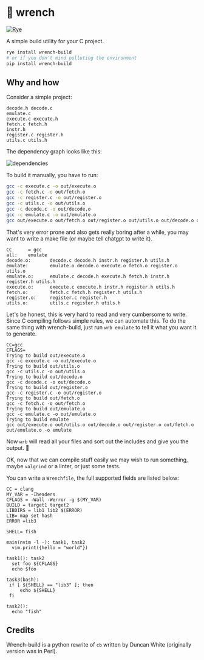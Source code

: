# :wrench: wrench

[![Rye](https://img.shields.io/endpoint?url=https://raw.githubusercontent.com/astral-sh/rye/main/artwork/badge.json)](https://rye.astral.sh)

A simple build utility for your C project.

```bash
rye install wrench-build
# or if you don't mind polluting the environment
pip install wrench-build
```

## Why and how

Consider a simple project:

```
decode.h decode.c
emulate.c
execute.c execute.h
fetch.c fetch.h
instr.h
register.c register.h
utils.c utils.h
```

The dependency graph looks like this:

![dependencies](https://github.com/xiaoshihou514/wrench/assets/108414369/7f282e97-adb7-4940-ba95-18df1fafc4a8)

To build it manually, you have to run:

```bash
gcc -c execute.c -o out/execute.o
gcc -c fetch.c -o out/fetch.o
gcc -c register.c -o out/register.o
gcc -c utils.c -o out/utils.o
gcc -c decode.c -o out/decode.o
gcc -c emulate.c -o out/emulate.o
gcc out/execute.o out/fetch.o out/register.o out/utils.o out/decode.o out/emulate.o -o emulate
```

That's very error prone and also gets really boring after a while, you may want to write a make file (or maybe tell chatgpt to write it).

```make
CC      = gcc
all:    emulate
decode.o:       decode.c decode.h instr.h register.h utils.h
emulate:        emulate.o decode.o execute.o fetch.o register.o utils.o
emulate.o:      emulate.c decode.h execute.h fetch.h instr.h register.h utils.h
execute.o:      execute.c execute.h instr.h register.h utils.h
fetch.o:        fetch.c fetch.h register.h utils.h
register.o:     register.c register.h
utils.o:        utils.c register.h utils.h
```

Let's be honest, this is very hard to read and very cumbersome to write. Since C compiling follows simple rules, we can automate this. To do the same thing with wrench-build, just run `wrb emulate` to tell it what you want it to generate.

```
CC=gcc
CFLAGS=
Trying to build out/execute.o
gcc -c execute.c -o out/execute.o
Trying to build out/utils.o
gcc -c utils.c -o out/utils.o
Trying to build out/decode.o
gcc -c decode.c -o out/decode.o
Trying to build out/register.o
gcc -c register.c -o out/register.o
Trying to build out/fetch.o
gcc -c fetch.c -o out/fetch.o
Trying to build out/emulate.o
gcc -c emulate.c -o out/emulate.o
Trying to build emulate
gcc out/execute.o out/utils.o out/decode.o out/register.o out/fetch.o out/emulate.o -o emulate
```

Now `wrb` will read all your files and sort out the includes and give you the output. :tada:

OK, now that we can compile stuff easily we may wish to run something, maybe `valgrind` or a linter, or just some tests.

You can write a `Wrenchfile`, the full supported fields are listed below:

```
CC = clang
MY_VAR = -Iheaders
CFLAGS = -Wall -Werror -g $(MY_VAR)
BUILD = target1 target2
LIBDIRS = lib1 lib2 $(ERROR)
LIB= map set hash
ERROR =lib3

SHELL= fish

main(nvim -l -): task1, task2
  vim.print({hello = "world"})

task1(): task2
  set foo ${CFLAGS}
  echo $foo

task3(bash):
 if [ ${SHELL} == "lib3" ]; then
     echo ${SHELL}
 fi

task2():
  echo "fish"
```

## Credits

Wrench-build is a python rewrite of `cb` written by Duncan White (originally version was in Perl).
